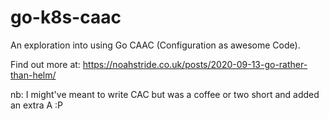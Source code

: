 # go-k8s-caac

An exploration into using Go CAAC (Configuration as awesome Code).

Find out more at: https://noahstride.co.uk/posts/2020-09-13-go-rather-than-helm/

nb: I might've meant to write CAC but was a coffee or two short and added an extra A :P
